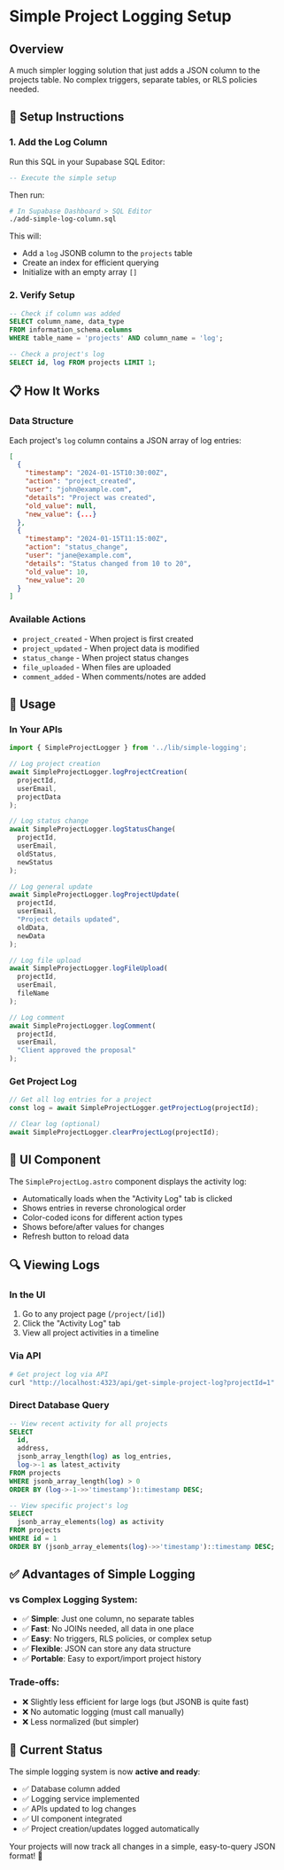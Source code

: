 # Simple Project Logging Setup

## Overview

A much simpler logging solution that just adds a JSON column to the projects table. No complex triggers, separate tables, or RLS policies needed.

## 🚀 Setup Instructions

### 1. Add the Log Column

Run this SQL in your Supabase SQL Editor:

```sql
-- Execute the simple setup
```

Then run:

```bash
# In Supabase Dashboard > SQL Editor
./add-simple-log-column.sql
```

This will:
- Add a `log` JSONB column to the `projects` table
- Create an index for efficient querying
- Initialize with an empty array `[]`

### 2. Verify Setup

```sql
-- Check if column was added
SELECT column_name, data_type 
FROM information_schema.columns 
WHERE table_name = 'projects' AND column_name = 'log';

-- Check a project's log
SELECT id, log FROM projects LIMIT 1;
```

## 📋 How It Works

### Data Structure

Each project's `log` column contains a JSON array of log entries:

```json
[
  {
    "timestamp": "2024-01-15T10:30:00Z",
    "action": "project_created",
    "user": "john@example.com", 
    "details": "Project was created",
    "old_value": null,
    "new_value": {...}
  },
  {
    "timestamp": "2024-01-15T11:15:00Z",
    "action": "status_change",
    "user": "jane@example.com",
    "details": "Status changed from 10 to 20", 
    "old_value": 10,
    "new_value": 20
  }
]
```

### Available Actions

- `project_created` - When project is first created
- `project_updated` - When project data is modified
- `status_change` - When project status changes
- `file_uploaded` - When files are uploaded
- `comment_added` - When comments/notes are added

## 🔧 Usage

### In Your APIs

```typescript
import { SimpleProjectLogger } from '../lib/simple-logging';

// Log project creation
await SimpleProjectLogger.logProjectCreation(
  projectId, 
  userEmail, 
  projectData
);

// Log status change
await SimpleProjectLogger.logStatusChange(
  projectId,
  userEmail, 
  oldStatus,
  newStatus
);

// Log general update
await SimpleProjectLogger.logProjectUpdate(
  projectId,
  userEmail,
  "Project details updated",
  oldData,
  newData
);

// Log file upload
await SimpleProjectLogger.logFileUpload(
  projectId,
  userEmail,
  fileName
);

// Log comment
await SimpleProjectLogger.logComment(
  projectId,
  userEmail,
  "Client approved the proposal"
);
```

### Get Project Log

```typescript
// Get all log entries for a project
const log = await SimpleProjectLogger.getProjectLog(projectId);

// Clear log (optional)
await SimpleProjectLogger.clearProjectLog(projectId);
```

## 🎨 UI Component

The `SimpleProjectLog.astro` component displays the activity log:

- Automatically loads when the "Activity Log" tab is clicked
- Shows entries in reverse chronological order
- Color-coded icons for different action types
- Shows before/after values for changes
- Refresh button to reload data

## 🔍 Viewing Logs

### In the UI
1. Go to any project page (`/project/[id]`)
2. Click the "Activity Log" tab
3. View all project activities in a timeline

### Via API
```bash
# Get project log via API
curl "http://localhost:4323/api/get-simple-project-log?projectId=1"
```

### Direct Database Query
```sql
-- View recent activity for all projects
SELECT 
  id,
  address,
  jsonb_array_length(log) as log_entries,
  log->-1 as latest_activity
FROM projects 
WHERE jsonb_array_length(log) > 0
ORDER BY (log->-1->>'timestamp')::timestamp DESC;

-- View specific project's log
SELECT 
  jsonb_array_elements(log) as activity
FROM projects 
WHERE id = 1
ORDER BY (jsonb_array_elements(log)->>'timestamp')::timestamp DESC;
```

## ✅ Advantages of Simple Logging

### **vs Complex Logging System:**
- ✅ **Simple**: Just one column, no separate tables
- ✅ **Fast**: No JOINs needed, all data in one place  
- ✅ **Easy**: No triggers, RLS policies, or complex setup
- ✅ **Flexible**: JSON can store any data structure
- ✅ **Portable**: Easy to export/import project history

### **Trade-offs:**
- ❌ Slightly less efficient for large logs (but JSONB is quite fast)
- ❌ No automatic logging (must call manually)
- ❌ Less normalized (but simpler)

## 🚀 Current Status

The simple logging system is now **active and ready**:

- ✅ Database column added
- ✅ Logging service implemented  
- ✅ APIs updated to log changes
- ✅ UI component integrated
- ✅ Project creation/updates logged automatically

Your projects will now track all changes in a simple, easy-to-query JSON format! 🎉
